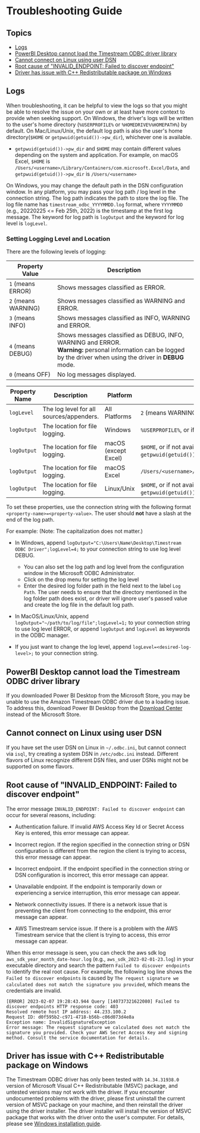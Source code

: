 # Troubleshooting Guide

## Topics
- [Logs](#logs)
- [PowerBI Desktop cannot load the Timestream ODBC driver library](#powerbi-desktop-cannot-load-the-timestream-odbc-driver-library)
- [Cannot connect on Linux using user DSN](#cannot-connect-on-linux-using-user-dsn)
- [Root cause of "INVALID_ENDPOINT: Failed to discover endpoint"](#root-cause-of-invalid_endpoint-failed-to-discover-endpoint)
- [Driver has issue with C++ Redistributable package on Windows](#driver-has-issue-with-c-redistributable-package-on-windows)

## Logs

When troubleshooting, it can be helpful to view the logs so that you might be able 
to resolve the issue on your own or at least have more context to provide when seeking support. 
On Windows, the driver's logs will be written to the user's home directory (`%USERPROFILE%` or `%HOMEDRIVE%%HOMEPATH%`) by default.
On Mac/Linux/Unix, the default log path is also the user's home directory(`$HOME` or `getpwuid(getuid())->pw_dir`), whichever one is available.
 - `getpwuid(getuid())->pw_dir` and `$HOME` may contain different values depending on the system and application. For example, on macOS Excel, `$HOME` is `/Users/<username>/Library/Containers/com.microsoft.Excel/Data`, and `getpwuid(getuid())->pw_dir` is `/Users/<username>`

On Windows, you may change the default path in the DSN configuration window.
In any platform, you may pass your log path / log level in the connection string.
The log path indicates the path to store the log file. The log file name has `timestream_odbc_YYYYMMDD.log` format, 
where `YYYYMMDD` (e.g., 20220225 <= Feb 25th, 2022)
is the timestamp at the first log message.
The keyword for log path is `logOutput` and the keyword for log level is `logLevel`. 

### Setting Logging Level and Location
There are the following levels of logging:

| Property Value | Description |
|--------|-------------|
| `1` (means ERROR) | Shows messages classified as ERROR.|
| `2` (means WARNING) | Shows messages classified as WARNING and ERROR.|
| `3` (means INFO) | Shows messages classified as INFO, WARNING and ERROR.|
| `4` (means DEBUG) | Shows messages classified as DEBUG, INFO, WARNING and ERROR. </br > **Warning:** personal information can be logged by the driver when using the driver in **DEBUG** mode.|
| `0` (means OFF) | No log messages displayed.|

| Property Name | Description | Platform | Default |
|--------|-------------|--------|---------------|
| `logLevel` | The log level for all sources/appenders. | All Platforms | `2` (means WARNING) |
| `logOutput` | The location for file logging. | Windows | `%USERPROFILE%`, or if not available, `%HOMEDRIVE%%HOMEPATH%` |
| `logOutput` | The location for file logging. | macOS (except Excel) | `$HOME`, or if not available, use the field `pw_dir` from C++ function `getpwuid(getuid())` return value  |
| `logOutput` | The location for file logging. | macOS Excel | `/Users/<username>/Library/Containers/com.microsoft.Excel/Data` |
| `logOutput` | The location for file logging. | Linux/Unix | `$HOME`, or if not available, use the field `pw_dir` from C++ function `getpwuid(getuid())` return value |

To set these properties, use the connection string with the following format 
`<property-name>=<property-value>`. The user should **not** have a slash at the end of the log path. 

For example: (Note: The capitalization does not matter.)
- In Windows, append `logOutput="C:\Users\Name\Desktop\Timestream ODBC Driver";logLevel=4;` 
to your connection string to use log level DEBUG.
    * You can also set the log path and log level from the configuration window in the Microsoft ODBC Administrator. 
    * Click on the drop menu for setting the log level
    * Enter the desired log folder path in the field next to the label `Log Path`. The user needs to ensure that the directory mentioned in the log folder path does exist, or driver will ignore user's passed value and create the log file in the default log path.

- In MacOS/Linux/Unix, append `logOutput="~/path/to/log/file";logLevel=1;` to your connection string to use log level ERROR, or append
`logOutput` and `logLevel` as keywords in the ODBC manager. 

- If you just want to change the log level, append `logLevel=<desired-log-level>;` to your connection string.

## PowerBI Desktop cannot load the Timestream ODBC driver library

If you downloaded Power BI Desktop from the Microsoft Store, you may be unable to use the Amazon Timestream ODBC driver due to a loading issue. To address this, download Power BI Desktop from the [Download Center](https://www.microsoft.com/download/details.aspx?id=58494) instead of the Microsoft Store.

## Cannot connect on Linux using user DSN

If you have set the user DSN on Linux in `~/.odbc.ini`, but cannot connect via `isql`, try creating a system DSN in `/etc/odbc.ini` instead. Different flavors of Linux recognize different DSN files, and user DSNs might not be supported on some flavors.

## Root cause of "INVALID_ENDPOINT: Failed to discover endpoint"

The error message `INVALID_ENDPOINT: Failed to discover endpoint` can occur for several reasons, including:

- Authentication failure. If invalid AWS Access Key Id or Secret Access Key is entered, this error message can appear.

- Incorrect region. If the region specified in the connection string or DSN configuration is different from the region the client is trying to access, this error message can appear.

- Incorrect endpoint. If the endpoint specified in the connection string or DSN configuration is incorrect, this error message can appear.

- Unavailable endpoint. If the endpoint is temporarily down or experiencing a service interruption, this error message can appear.

- Network connectivity issues. If there is a network issue that is preventing the client from connecting to the endpoint, this error message can appear.

- AWS Timestream service issue. If there is a problem with the AWS Timestream service that the client is trying to access, this error message can appear.

When this error message is seen, you can check the aws sdk log `aws_sdk_year_month_date-hour.log` (e.g., `aws_sdk_2023-02-01-23.log`)  in your executable directory and search the pattern `Failed to discover endpoints` to identify the real root cause. For example, the following log line shows the `Failed to discover endpoints` is caused by `The request signature we calculated does not match the signature you provided`, which means the credentials are invalid.

```
[ERROR] 2023-02-07 19:28:43.944 Query [140737321622080] Failed to discover endpoints HTTP response code: 403
Resolved remote host IP address: 44.233.100.2
Request ID: d0f595b2-c971-4718-b56b-c06d073d4e8a
Exception name: InvalidSignatureException
Error message: The request signature we calculated does not match the signature you provided. Check your AWS Secret Access Key and signing method. Consult the service documentation for details.
```

## Driver has issue with C++ Redistributable package on Windows
The Timestream ODBC driver has only been tested with `14.34.31938.0` version of Microsoft Visual C++ Redistributable (MSVC) package, and untested versions may not work with the driver. If you encounter undocumented problems with the driver, please first uninstall the current version of MSVC package on your machine, and then reinstall the driver using the driver installer. The driver installer will install the version of MSVC package that works with the driver onto the user's computer. For details, please see [Windows installation guide](../setup/windows-installation-guide.md).
